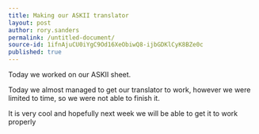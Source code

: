 ```yaml
---
title: Making our ASKII translator
layout: post
author: rory.sanders
permalink: /untitled-document/
source-id: 1ifnAjuCU0iYgC9Od16XeObiwQ8-ijbGDKlCyK8BZe0c
published: true
---
```

Today we worked on our ASKII sheet.

Today we almost managed to get our translator to work, however we were limited to time, so we were not able to finish it.

It is very cool and hopefully next week we will be able to get it to work properly 

